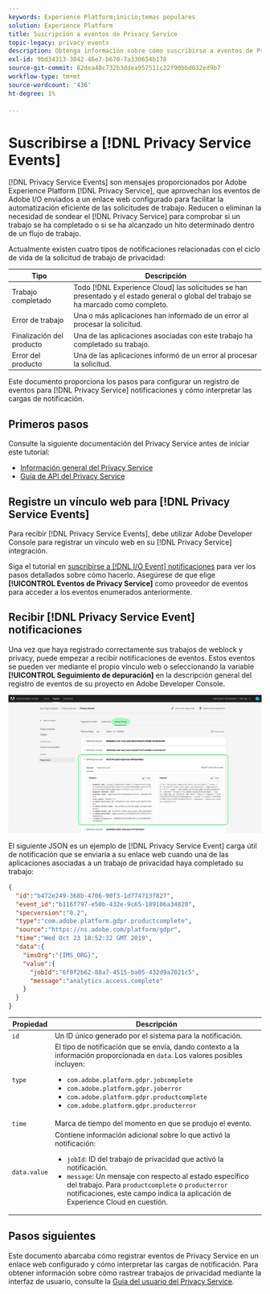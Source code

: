 ```yaml
---
keywords: Experience Platform;inicio;temas populares
solution: Experience Platform
title: Suscripción a eventos de Privacy Service
topic-legacy: privacy events
description: Obtenga información sobre cómo suscribirse a eventos de Privacy Service mediante un enlace web preconfigurado.
exl-id: 9bd34313-3042-46e7-b670-7a330654b178
source-git-commit: 82dea48c732b3ddea957511c22f90bbd032ed9b7
workflow-type: tm+mt
source-wordcount: '436'
ht-degree: 1%

---
```


# Suscribirse a [!DNL Privacy Service Events]

[!DNL Privacy Service Events] son mensajes proporcionados por Adobe Experience Platform [!DNL Privacy Service], que aprovechan los eventos de Adobe I/O enviados a un enlace web configurado para facilitar la automatización eficiente de las solicitudes de trabajo. Reducen o eliminan la necesidad de sondear el [!DNL Privacy Service] para comprobar si un trabajo se ha completado o si se ha alcanzado un hito determinado dentro de un flujo de trabajo.

Actualmente existen cuatro tipos de notificaciones relacionadas con el ciclo de vida de la solicitud de trabajo de privacidad:

| Tipo | Descripción |
| --- | --- |
| Trabajo completado | Todo [!DNL Experience Cloud] las solicitudes se han presentado y el estado general o global del trabajo se ha marcado como completo. |
| Error de trabajo | Una o más aplicaciones han informado de un error al procesar la solicitud. |
| Finalización del producto | Una de las aplicaciones asociadas con este trabajo ha completado su trabajo. |
| Error del producto | Una de las aplicaciones informó de un error al procesar la solicitud. |

Este documento proporciona los pasos para configurar un registro de eventos para [!DNL Privacy Service] notificaciones y cómo interpretar las cargas de notificación.

## Primeros pasos

Consulte la siguiente documentación del Privacy Service antes de iniciar este tutorial:

* [Información general del Privacy Service](./home.md)
* [Guía de API del Privacy Service](./api/overview.md)

## Registre un vínculo web para [!DNL Privacy Service Events]

Para recibir [!DNL Privacy Service Events], debe utilizar Adobe Developer Console para registrar un vínculo web en su [!DNL Privacy Service] integración.

Siga el tutorial en [suscribirse a [!DNL I/O Event] notificaciones](../observability/alerts/subscribe.md) para ver los pasos detallados sobre cómo hacerlo. Asegúrese de que elige **[!UICONTROL Eventos de Privacy Service]** como proveedor de eventos para acceder a los eventos enumerados anteriormente.

## Recibir [!DNL Privacy Service Event] notificaciones

Una vez que haya registrado correctamente sus trabajos de weblock y privacy, puede empezar a recibir notificaciones de eventos. Estos eventos se pueden ver mediante el propio vínculo web o seleccionando la variable **[!UICONTROL Seguimiento de depuración]** en la descripción general del registro de eventos de su proyecto en Adobe Developer Console.

![](images/privacy-events/debug-tracing.png)

El siguiente JSON es un ejemplo de [!DNL Privacy Service Event] carga útil de notificación que se enviaría a su enlace web cuando una de las aplicaciones asociadas a un trabajo de privacidad haya completado su trabajo:

```json
{
  "id":"b472e249-368b-4706-90f3-1d774713f827",
  "event_id":"b116f797-e50b-432e-9c65-189106a34820",
  "specversion":"0.2",
  "type":"com.adobe.platform.gdpr.productcomplete",
  "source":"https://ns.adobe.com/platform/gdpr",
  "time":"Wed Oct 23 18:52:32 GMT 2019",
  "data":{
    "imsOrg":"{IMS_ORG}",
    "value":{
      "jobId":"6f0f2b62-88a7-4515-ba05-432d9a7021c5",
      "message":"analytics.access.complete"
    }
  }
}
```

| Propiedad | Descripción |
| --- | --- |
| `id` | Un ID único generado por el sistema para la notificación. |
| `type` | El tipo de notificación que se envía, dando contexto a la información proporcionada en `data`. Los valores posibles incluyen: <ul><li>`com.adobe.platform.gdpr.jobcomplete`</li><li>`com.adobe.platform.gdpr.joberror`</li><li>`com.adobe.platform.gdpr.productcomplete`</li><li>`com.adobe.platform.gdpr.producterror`</li></ul> |
| `time` | Marca de tiempo del momento en que se produjo el evento. |
| `data.value` | Contiene información adicional sobre lo que activó la notificación: <ul><li>`jobId`: ID del trabajo de privacidad que activó la notificación.</li><li>`message`: Un mensaje con respecto al estado específico del trabajo. Para `productcomplete` o `producterror` notificaciones, este campo indica la aplicación de Experience Cloud en cuestión.</li></ul> |

## Pasos siguientes

Este documento abarcaba cómo registrar eventos de Privacy Service en un enlace web configurado y cómo interpretar las cargas de notificación. Para obtener información sobre cómo rastrear trabajos de privacidad mediante la interfaz de usuario, consulte la [Guía del usuario del Privacy Service](./ui/user-guide.md).
